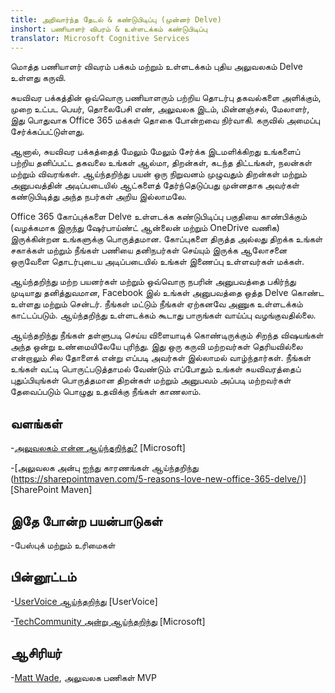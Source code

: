 ```yaml
---
title: அறிவார்ந்த தேடல் & கண்டுபிடிப்பு (முன்னர் Delve)
inshort: பணியாளர் விபரம் & உள்ளடக்கம் கண்டுபிடிப்பு
translator: Microsoft Cognitive Services
---
```


மொத்த பணியாளர் விவரம் பக்கம் மற்றும் உள்ளடக்கம் புதிய அலுவலகம் Delve உள்ளது
கருவி.

சுயவிவர பக்கத்தின் ஒவ்வொரு பணியாளரும் பற்றிய தொடர்பு தகவல்களை அளிக்கும்,
முறை உட்பட பெயர், தொலைபேசி எண், அலுவலக இடம், மின்னஞ்சல்,
மேலாளர், இது பொதுவாக Office 365 மக்கள் தொகை போன்றவை
நிர்வாகி. கருவில் அமைப்பு சேர்க்கப்பட்டுள்ளது.

ஆனால், சுயவிவர பக்கத்தைத் மேலும் மேலும் சேர்க்க இடமளிக்கிறது
உங்களைப் பற்றிய தனிப்பட்ட தகவலை உங்கள் ஆல்மா, திறன்கள், கடந்த
திட்டங்கள், நலன்கள் மற்றும் விவரங்கள். ஆய்ந்தறிந்து பயன்
ஒரு நிறுவனம் முழுவதும் திறன்கள் மற்றும் அனுபவத்தின் அடிப்படையில் ஆட்களைத் தேர்ந்தெடுப்பது
முன்னதாக அவர்கள் கண்டுபிடித்து அந்த நபர்கள் அறிய இல்லாமலே.

Office 365 கோப்புக்களை Delve உள்ளடக்க கண்டுபிடிப்பு பகுதியை காண்பிக்கும்
(வழக்கமாக இருந்து ஷேர்பாய்ண்ட் ஆன்லைன் மற்றும் OneDrive வணிக) இருக்கின்றன
உங்களுக்கு பொருத்தமான. கோப்புகளை திருத்த அல்லது திறக்க உங்கள் சகாக்கள் மற்றும்
நீங்கள் பணியை தனிநபர்கள் செய்யும் இருக்க ஆலோசனை ஒருவேளை தொடர்புடைய அடிப்படையில்
உங்கள் இணைப்பு உள்ளவர்கள் மக்கள்.

ஆய்ந்தறிந்து மற்ற பயனர்கள் மற்றும் ஒவ்வொரு நபரின் அனுபவத்தை பகிர்ந்து முடியாது
தனித்துவமான, Facebook இல் உங்கள் அனுபவத்தை ஒத்த Delve கொண்ட உள்ளது மற்றும்
சென்டர். நீங்கள் மட்டும் நீங்கள் ஏற்கனவே அணுக உள்ளடக்கம் காட்டப்படும்.
ஆய்ந்தறிந்து உள்ளடக்கம் கூடாது பாருங்கள் வாய்ப்பு வழங்குவதில்லை.

ஆய்ந்தறிந்து நீங்கள் தள்ளுபடி செய்ய விளையாடிக் கொண்டிருக்கும் சிறந்த விஷயங்கள் அந்த ஒன்று
உண்மையிலேயே புரிந்து. இது ஒரு கருவி மற்றவர்கள் தெரியவில்லை என்றாலும் சில தோளைக் என்று
எப்படி அவர்கள் இல்லாமல் வாழ்ந்தார்கள். நீங்கள் உங்கள் வட்டி பொருட்படுத்தாமல் வேண்டும்
எப்போதும் உங்கள் சுயவிவரத்தைப் புதுப்பியுங்கள் பொருத்தமான திறன்கள் மற்றும் அனுபவம் அப்படி மற்றவர்கள்
தேவைப்படும் பொழுது உதவிக்கு நீங்கள் காணலாம்.

வளங்கள்
---------

-[அலுவலகம் என்ன
    ஆய்ந்தறிந்து?](https://support.office.com/en-us/article/What-is-Office-Delve-1315665a-c6af-4409-a28d-49f8916878ca)
    \[Microsoft\]

-[அலுவலக அன்பு ஐந்து காரணங்கள்
    ஆய்ந்தறிந்து (https://sharepointmaven.com/5-reasons-love-new-office-365-delve/)]
    \[SharePoint Maven\]

இதே போன்ற பயன்பாடுகள்
--------------------

-பேஸ்புக் மற்றும் உரிமைகள்

பின்னூட்டம்
---------

-[UserVoice ஆய்ந்தறிந்து](https://office365.uservoice.com/forums/273487-delve)
    \[UserVoice\]

-[TechCommunity அன்று ஆய்ந்தறிந்து](https://techcommunity.microsoft.com/t5/Delve/ct-p/OfficeDelve)
    \[Microsoft\]

ஆசிரியர்
---------

-[Matt Wade](https://www.linkedin.com/in/thatmattwade/), அலுவலக பணிகள் MVP


